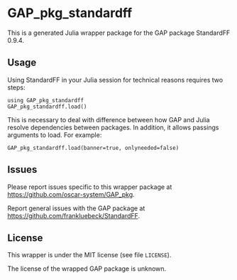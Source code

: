 # GAP_pkg_standardff

This is a generated Julia wrapper package for the GAP package StandardFF 0.9.4.

## Usage

Using StandardFF in your Julia session for technical reasons requires two steps:

    using GAP_pkg_standardff
    GAP_pkg_standardff.load()

This is necessary to deal with difference between how GAP and Julia
resolve dependencies between packages. In addition, it allows passings
arguments to load. For example:

    GAP_pkg_standardff.load(banner=true, onlyneeded=false)

## Issues

Please report issues specific to this wrapper package at <https://github.com/oscar-system/GAP_pkg>.

Report general issues with the GAP package at <https://github.com/frankluebeck/StandardFF>.

## License

This wrapper is under the MIT license (see file `LICENSE`).

The license of the wrapped GAP package is unknown.
